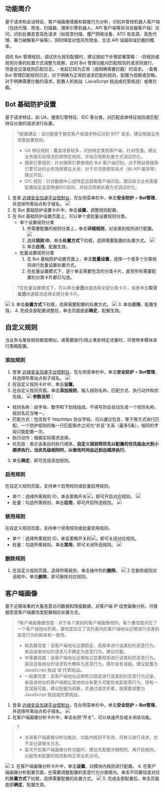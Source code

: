 ## 功能简介
基于请求和会话特征、客户端画像情报和智能行为分析，识别并管控机器人客户端（包括代理、爬虫、扫描器、搜索引擎机器人、API 客户端等非浏览器客户端）访问，识别处置恶意高危请求（如恶意扫描、僵尸网络设备、ATO 攻击源、高危代理、暴力破解客户端等），同时降低对低风险爬虫、合法 API 误报和误拦截的概率。


调优 Bot 管理规则，调试优化规则配置时，建议按如下步骤部署策略：
<dx-steps>
-将规则或规则分类的处置方式调整为观察，此时 Bot 管理功能对匹配规则的请求将放行，但是会记录规则匹配日志。
-发起已知为正常（或明确需要拦截）的请求。
-查看 Bot 管理匹配规则日志，对于明确为正常的请求匹配的规则，配置为观察或忽略。对于明确需要拦截的请求，配置人机挑战（JavaScript 挑战或托管挑战）或者拦截。
</dx-steps>


## Bot 基础防护设置
基于请求特征，如 UA、搜索引擎特征、IDC 等分类，对匹配具体特征规则或匹配特征分类的请求进行处置。
>?配置建议：该功能基于静态客户端请求特征识别 BOT 请求，建议根据业务场景配置规则。
>
> - UA 特征规则：覆盖场景较多，识别特定类型客户端，针对性强。建议业务按实际情况启用特定规则，并结合观察处置方式调试优化。
> - 搜索引擎规则：针对搜索引擎使用的 Bot 客户端识别。对于网站等搜索引擎可达的业务场景建议关闭，对于非页面类型站点（如 API 服务等）建议开启。
> - IDC 规则：针对数据中心或特定运营商客户端识别。建议结合业务需要配置指定运营商或IDC规则，并结合观察处置方式调试优化。


1. 登录 [边缘安全加速平台控制台](https://console.cloud.tencent.com/edgeone)，在左侧菜单栏中，单击**安全防护** > **Bot管理**，并选择所需站点和子域名。
![](https://qcloudimg.tencent-cloud.cn/raw/8dbe8717d01d3744bf979840c7c802a9.png)
2. 在 Bot 基础防护设置卡片中，单击**设置**，调整规则配置。
3. 在 Bot 基础防护设置页面上，可以单个或批量设置规则分类。
   - 单个设置规则分类
      1. 所需要配置的规则分类上，单击**详细规则**，对该类别规则进行配置。
           ![](https://qcloudimg.tencent-cloud.cn/raw/d2228e42dea4e77b69fa5a4d4f5e88e6.png)
      2. 选择**规则 ID**，单击**处置方式**下拉框，选择需要配置的处置方式。
  ![](https://qcloudimg.tencent-cloud.cn/raw/55435adb0dbc05371ac0e3c6be8d0040.png)
      3. 单击**应用**，配置生效。
   - 批量设置规则分类
     1.  在 Bot 基础防护设置页面上，单击**批量设置**，选择一个或多个分类规则进行批量设置处置方式。
     2. 在批量设置模式下，逐个单击需要包含的分类卡片，直至所有需要配置的分类卡片都已勾选。
>?在批量设置模式下，可以单击**全选**快速选择全部分类卡片，或者单击**取消全选**快速取消选择全部分类卡片。
>
![](https://qcloudimg.tencent-cloud.cn/raw/a9b55cad3ad8a739d8ace6cbd52f4b36.png)
    3. 单击**处置方式**下拉框，选择需要配置的处置方式。
		 ![](https://qcloudimg.tencent-cloud.cn/raw/c659efc7629986f127c5d58cc8703aba.png)
    3. 单击**应用**，配置生效。
4. 完成全部配置调整后，单击页面底部**确定**，配置生效。



## 自定义规则
当业务与某些规则极度相似，或需要放行/阻止某些特定流量时，可使用本模块进行策略配置。

### 添加规则
1. 登录 [边缘安全加速平台控制台](https://console.cloud.tencent.com/edgeone)，在左侧菜单栏中，单击**安全防护** > **Bot管理**，并选择所需站点和子域名。
![](https://qcloudimg.tencent-cloud.cn/raw/8dbe8717d01d3744bf979840c7c802a9.png)
2. 在自定义规则卡片中，单击**设置**。
3. 在自定义规则页面，单击**添加规则**，输入规则名称、匹配方式、执行动作和优先级。
![](https://qcloudimg.tencent-cloud.cn/raw/e5f6e6fd9b18597ad2b0d9b9170fd8a5.png)
**参数说明：**
 - 规则名称：由字母、数字和下划线组成，不填写则会自动生成一个规则名称，规则名应当唯一。
 - 匹配方式：包含若干 http/https 协议字段，可以通过包含、等于等方式进行匹配。一个防护规则的每一行匹配条件之间为“并且”关系（最多5条），相同的字段只能配置一次。
 - 执行动作：根据实际需求选择。
 - 优先级：表示该条目的执行顺序。**自定义规则将优先以配置的优先级由大到小顺序执行，当优先级相同时，以修改时间由近到远顺序执行**。
3. 单击**确定**，即可完成添加规则。

### 启用规则
在自定义规则页面，支持单个启用规则或批量启用规则。
  - 单个：选择所需规则 ID，单击策略开关![](https://qcloudimg.tencent-cloud.cn/raw/171fbbf6fe32c80aba5be84541814e23.png)，即可开启对应规则。
![](https://qcloudimg.tencent-cloud.cn/raw/af70c42f583ea452f553f4776b2f754f.png)
  - 批量：勾选所需规则，单击**启用**，即可开启所选规则。
![](https://qcloudimg.tencent-cloud.cn/raw/fd52fe79c71fc6159da9bab135daf0a9.png)

### 禁用规则
在自定义规则页面，支持单个禁用规则或批量禁用规则。
  - 单个：选择所需规则 ID，单击策略开关的![](https://qcloudimg.tencent-cloud.cn/raw/057134e300a8daaed49b0d60348921e3.png)，即可关闭对应规则。
  - 批量：勾选所需规则，单击**禁用**，即可关闭所选规则。
![](https://qcloudimg.tencent-cloud.cn/raw/0af1ee572c066b978de2acaf9e3fd6b0.png)

### 删除规则
1. 在自定义规则页面，选择所需规则，单击操作列的**删除**。
![](https://qcloudimg.tencent-cloud.cn/raw/74d5af835a7ab19c3f54f8219526b49c.png)
2 在删除规则对话框中，单击**删除**，即可删除对应规则。


## 客户端画像
基于近期采集的大量恶意访问数据和情报数据，对客户端 IP 信誉画像分析。可根据恶意客户端置信度配置相应处置方式。
>?客户端画像置信度：对于各个类别的客户端画像规则，每个置信度对应了一个客户端地址列表，置信度反应了该列表内的客户端地址近期进行该类别恶意行为的频率和一致性。
> - 较高置信度：该客户端地址近期稳定、高频率进行该类别的恶意行为。来自该类地址的请求几乎确定为恶意行为，建议拦截。
> - 中等置信度：该客户端地址近期有过显著频率进行该类别的恶意行为。来自该类地址的请求较大概率为恶意行为，偶尔会有误报，建议配置为 JavaScript 挑战 或 托管挑战。
> - 一般置信度：该客户端地址近期有过稳定进行该类别的恶意行为记录。来自该地址的客户端相比其他地址有更大可能性发起恶意行为，但有一定误报可能，建议配置为观察，并通过调优步骤，按需要调整为 JavaScript 挑战或托管挑战。

1. 登录 [边缘安全加速平台控制台](https://console.cloud.tencent.com/edgeone)，在左侧菜单栏中，单击**安全防护** > **Bot管理**，并选择所需站点和子域名。
![](https://qcloudimg.tencent-cloud.cn/raw/8dbe8717d01d3744bf979840c7c802a9.png)
2. 在客户端画像分析卡片中，单击右侧“开关”，可以快速开启或关闭该功能。
> ?
> - 关闭客户端画像分析功能后，功能内规则不生效，将默认放行请求，也不会记录相关日志。
> - 首次开启客户端画像分析功能时，建议先配置详细规则，再开启规则。以避免未配置的规则影响正常业务访问。
> 
![](https://qcloudimg.tencent-cloud.cn/raw/308f7cd20f2c9fa2e40cef3871dc4e88.png)
2. 在客户端画像分析卡片中，单击**设置**，对模块内规则进行配置。
4. 在客户端画像分析配置页面，在需要调整配置的恶意行为分类框内，单击不同置信度对应的**处置方式**下拉框，选择需要配置的处置方式。
![](https://qcloudimg.tencent-cloud.cn/raw/7927a1f5894ae7580e928fae3b8493c9.png)
5. 完成全部配置后，单击页面底部**确定**，配置生效。
